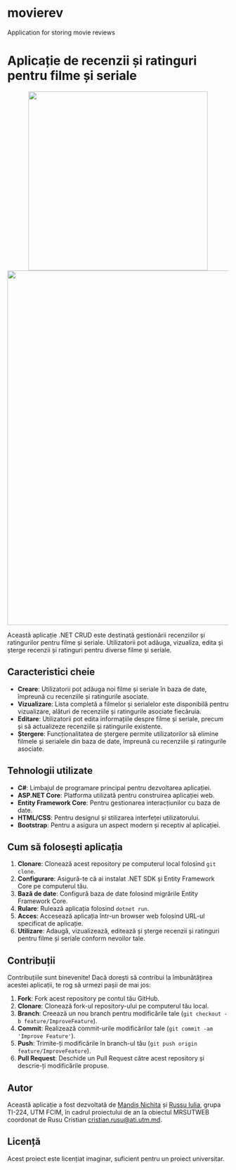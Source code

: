 # movierev
Application for storing movie reviews

# Aplicație de recenzii și ratinguri pentru filme și seriale
<p align="center">
<img src="https://github.com/russuiulia/movierev/assets/51412651/8a0df27e-7ff2-4a0d-87f2-1b0f51402032" width="408" >
<img src="https://github.com/russuiulia/movierev/assets/51412651/8b314a90-36b2-4882-b4cc-2c007b8d92c8" width="808"  >
</p>

Această aplicație .NET CRUD este destinată gestionării recenziilor și ratingurilor pentru filme și seriale. Utilizatorii pot adăuga, vizualiza, edita și șterge recenzii și ratinguri pentru diverse filme și seriale.

## Caracteristici cheie

- **Creare**: Utilizatorii pot adăuga noi filme și seriale în baza de date, împreună cu recenziile și ratingurile asociate.
- **Vizualizare**: Lista completă a filmelor și serialelor este disponibilă pentru vizualizare, alături de recenziile și ratingurile asociate fiecăruia.
- **Editare**: Utilizatorii pot edita informațiile despre filme și seriale, precum și să actualizeze recenziile și ratingurile existente.
- **Ștergere**: Funcționalitatea de ștergere permite utilizatorilor să elimine filmele și serialele din baza de date, împreună cu recenziile și ratingurile asociate.

## Tehnologii utilizate

- **C#**: Limbajul de programare principal pentru dezvoltarea aplicației.
- **ASP.NET Core**: Platforma utilizată pentru construirea aplicației web.
- **Entity Framework Core**: Pentru gestionarea interacțiunilor cu baza de date.
- **HTML/CSS**: Pentru designul și stilizarea interfeței utilizatorului.
- **Bootstrap**: Pentru a asigura un aspect modern și receptiv al aplicației.

## Cum să folosești aplicația

1. **Clonare**: Clonează acest repository pe computerul local folosind `git clone`.
2. **Configurare**: Asigură-te că ai instalat .NET SDK și Entity Framework Core pe computerul tău.
3. **Bază de date**: Configură baza de date folosind migrările Entity Framework Core.
4. **Rulare**: Rulează aplicația folosind `dotnet run`.
5. **Acces**: Accesează aplicația într-un browser web folosind URL-ul specificat de aplicație.
6. **Utilizare**: Adaugă, vizualizează, editează și șterge recenzii și ratinguri pentru filme și seriale conform nevoilor tale.

## Contribuții

Contribuțiile sunt binevenite! Dacă dorești să contribui la îmbunătățirea acestei aplicații, te rog să urmezi pașii de mai jos:

1. **Fork**: Fork acest repository pe contul tău GitHub.
2. **Clonare**: Clonează fork-ul repository-ului pe computerul tău local.
3. **Branch**: Creează un nou branch pentru modificările tale (`git checkout -b feature/ImproveFeature`).
4. **Commit**: Realizează commit-urile modificărilor tale (`git commit -am 'Improve Feature'`).
5. **Push**: Trimite-ți modificările în branch-ul tău (`git push origin feature/ImproveFeature`).
6. **Pull Request**: Deschide un Pull Request către acest repository și descrie-ți modificările propuse.

## Autor

Această aplicație a fost dezvoltată de [Mandiș Nichita](https://github.com/Akerius173) și [Russu Iulia](https://github.com/russuiulia), grupa TI-224, UTM FCIM, în cadrul proiectului de an la obiectul MRSUTWEB coordonat de Rusu Cristian cristian.rusu@ati.utm.md.

## Licență

Acest proiect este licențiat imaginar, suficient pentru un proiect universitar.
